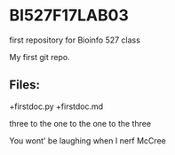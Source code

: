 # BI527F17LAB03
first repository for Bioinfo 527 class

My first git repo.

## Files:

+firstdoc.py
+firstdoc.md



three to the one
to the one
to the three

You wont' be laughing
when I nerf McCree
